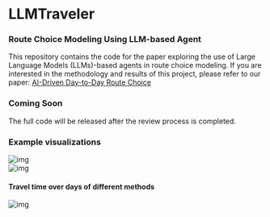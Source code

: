 # LLMTraveler

### Route Choice Modeling Using LLM-based Agent
This repository contains the code for the paper exploring the use of Large Language Models (LLMs)-based agents in route choice modeling.
If you are interested in the methodology and results of this project, please refer to our paper:
[AI-Driven Day-to-Day Route Choice](https://arxiv.org/abs/2412.03338)

### Coming Soon
The full code will be released after the review process is completed.

### Example visualizations
![img](https://github.com/georgewanglz2019/LLMTraveler/blob/main/route_choices_of_two_agents_small.gif)  
![img](https://github.com/georgewanglz2019/LLMTraveler/blob/main/LLMTravelers_avg_tt_small.gif)  
#### Travel time over days of different methods
![img](https://github.com/georgewanglz2019/LLMTraveler/blob/main/compare_with_MNL_RL.png)  
